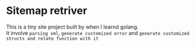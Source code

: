 # Sitemap retriver
This is a tiny site project built by when I learnd golang.  
It involve `parsing xml`, `generate customized error` and `generate customized structs and relate function with it`   
